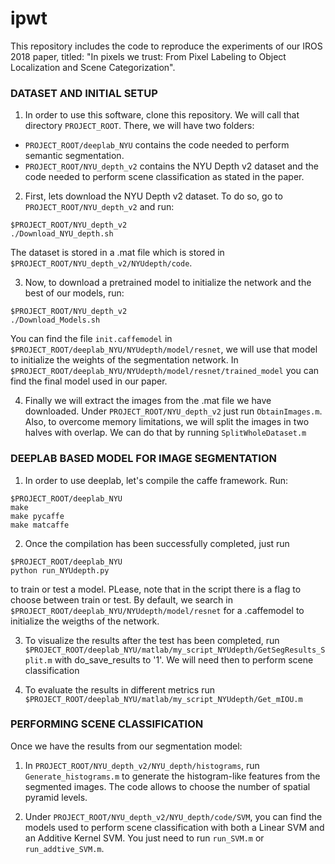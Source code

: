 # ipwt
This repository includes the code to reproduce the experiments of our IROS 2018 paper, titled: "In pixels we trust: From Pixel Labeling to Object Localization and Scene Categorization".

### DATASET AND INITIAL SETUP 

1. In order to use this software, clone this repository. We will call that directory `PROJECT_ROOT`.
There, we will have two folders:

- `PROJECT_ROOT/deeplab_NYU` contains the code needed to perform semantic segmentation. 
- `PROJECT_ROOT/NYU_depth_v2` contains the NYU Depth v2 dataset and the code needed to perform scene classification as stated in the paper.

2. First, lets download the NYU Depth v2 dataset. To do so, go to `PROJECT_ROOT/NYU_depth_v2` and run:
  ```
  $PROJECT_ROOT/NYU_depth_v2
  ./Download_NYU_depth.sh
  ```
 The dataset is stored in a .mat file which is stored in `$PROJECT_ROOT/NYU_depth_v2/NYUdepth/code`.
 
 3. Now, to download a pretrained model to initialize the network and the best of our models, run:
 
   ```
   $PROJECT_ROOT/NYU_depth_v2
  ./Download_Models.sh
  ```
  
You can find the file `init.caffemodel` in `$PROJECT_ROOT/deeplab_NYU/NYUdepth/model/resnet`, we will use that model to initialize the weights of the segmentation network. In `$PROJECT_ROOT/deeplab_NYU/NYUdepth/model/resnet/trained_model` you can find the final model used in our paper.

4. Finally we will extract the images from the .mat file we have downloaded. Under `PROJECT_ROOT/NYU_depth_v2` just run `ObtainImages.m`. Also, to overcome memory limitations, we will split the images in two halves with overlap. We can do that by running `SplitWholeDataset.m`


### DEEPLAB BASED MODEL FOR IMAGE SEGMENTATION

1. In order to use deeplab, let's compile the caffe framework. Run:
  ```
  $PROJECT_ROOT/deeplab_NYU
  make
  make pycaffe
  make matcaffe
  ```
  
2. Once the compilation has been successfully completed, just run
  ```
  $PROJECT_ROOT/deeplab_NYU
  python run_NYUdepth.py
  ```
  to train or test a model. PLease, note that in the script there is a flag to choose between train or test. By default, we search in `$PROJECT_ROOT/deeplab_NYU/NYUdepth/model/resnet` for a .caffemodel to initialize the weigths of the network.
  
3. To visualize the results after the test has been completed, run `$PROJECT_ROOT/deeplab_NYU/matlab/my_script_NYUdepth/GetSegResults_Split.m` with do_save_results to '1'. We will need then to perform scene classification
  
4. To evaluate the results in different metrics run `$PROJECT_ROOT/deeplab_NYU/matlab/my_script_NYUdepth/Get_mIOU.m`


### PERFORMING SCENE CLASSIFICATION
Once we have the results from our segmentation model:

1. In `PROJECT_ROOT/NYU_depth_v2/NYU_depth/histograms`, run `Generate_histograms.m` to generate the histogram-like features from the segmented images. The code allows to choose the number of spatial pyramid levels.
  
2. Under `PROJECT_ROOT/NYU_depth_v2/NYU_depth/code/SVM`, you can find the models used to perform scene classification with both a Linear SVM and an Additive Kernel SVM. You just need to run `run_SVM.m` or `run_addtive_SVM.m`.
